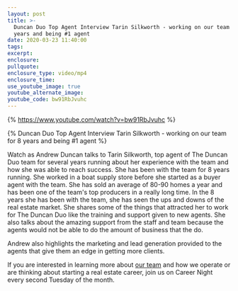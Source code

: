 ```yaml
---
layout: post
title: >-
  Duncan Duo Top Agent Interview Tarin Silkworth - working on our team for 8
  years and being #1 agent
date: 2020-03-23 11:40:00
tags:
excerpt:
enclosure:
pullquote:
enclosure_type: video/mp4
enclosure_time:
use_youtube_image: true
youtube_alternate_image:
youtube_code: bw91RbJvuhc
---
```


{% https://www.youtube.com/watch?v=bw91RbJvuhc %}

{% Duncan Duo Top Agent Interview Tarin Silkworth - working on our team for 8 years and being #1 agent %}

Watch as Andrew Duncan talks to Tarin Silkworth, top agent of The Duncan Duo team for several years running about her experience with the team and how she was able to reach success. She has been with the team for 8 years running. She worked in a boat supply store before she started as a buyer agent with the team. She has sold an average of 80-90 homes a year and has been one of the team's top producers in a really long time. In the 8 years she has been with the team, she has seen the ups and downs of the real estate market. She shares some of the things that attracted her to work for The Duncan Duo like the training and support given to new agents. She also talks about the amazing support from the staff and team because the agents would not be able to do the amount of business that the do.

Andrew also highlights the marketing and lead generation provided to the agents that give them an edge in getting more clients.&nbsp;

If you are interested in learning more about&nbsp;[our team](https://jointheduo.com/www.JoinTheDuo.com)&nbsp;and how we operate or are thinking about starting a real estate career, join us on Career Night every second Tuesday of the month.

&nbsp;